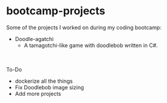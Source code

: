 # bootcamp-projects
Some of the projects I worked on during my coding bootcamp: <br>
* Doodle-agatchi  
  * A tamagotchi-like game with doodlebob written in C#. 


<br><br>
To-Do
* dockerize all the things 
* Fix Doodlebob image sizing
* Add more projects
